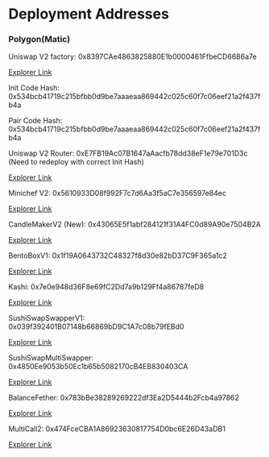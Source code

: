 # Deployment Addresses

### Polygon(Matic)

Uniswap V2 factory: 0x8397CAe4863825880E1b0000461FfbeCD6686a7e

[Explorer Link](https://polygonscan.com/address/0x8397CAe4863825880E1b0000461FfbeCD6686a7e)

Init Code Hash: 0x534bcb41719c215bfbb0d9be7aaaeaa869442c025c60f7c06eef21a2f437fb4a

Pair Code Hash: 0x534bcb41719c215bfbb0d9be7aaaeaa869442c025c60f7c06eef21a2f437fb4a

Uniswap V2 Router: 0xE7FB19Ac07B1647aAacfb78dd38eF1e79e701D3c (Need to redeploy with correct Init Hash)

[Explorer Link](https://polygonscan.com/address/0xe7fb19ac07b1647aaacfb78dd38ef1e79e701d3c#readContract)

Minichef V2: 0x5610933D08f992F7c7d6Aa3f5aC7e356597e84ec

[Explorer Link](https://polygonscan.com/address/0x5610933d08f992f7c7d6aa3f5ac7e356597e84ec#code)

CandleMakerV2 (New): 0x43065E5f1abf284121f31A4FC0d89A90e7504B2A

[Explorer Link](https://polygonscan.com/address/0x43065e5f1abf284121f31a4fc0d89a90e7504b2a#readContract)

BentoBoxV1: 0x1f19A0643732C48327f8d30e82bD37C9F365a1c2

[Explorer Link](https://polygonscan.com/address/0x1f19a0643732c48327f8d30e82bd37c9f365a1c2#code)

Kashi: 0x7e0e948d36F8e69fC2Dd7a9b129Ff4a86787feD8

[Explorer Link](https://polygonscan.com/address/0x7e0e948d36f8e69fc2dd7a9b129ff4a86787fed8#code)

SushiSwapSwapperV1: 0x039f392401B07148b66869bD9C1A7c08b79fEBd0

[Explorer Link](https://polygonscan.com/address/0x039f392401b07148b66869bd9c1a7c08b79febd0#code)

SushiSwapMultiSwapper: 0x4850Ee9053b50Ec1b65b5082170cB4EB830403CA

[Explorer Link](https://polygonscan.com/address/0x4850ee9053b50ec1b65b5082170cb4eb830403ca)

BalanceFether: 0x783bBe38289269222df3Ea2D5444b2Fcb4a97862

[Explorer Link](https://polygonscan.com/address/0x783bbe38289269222df3ea2d5444b2fcb4a97862)

MultiCall2: 0x474FceCBA1A86923630817754D0bc6E26D43aDB1

[Explorer Link](https://polygonscan.com/address/0x474fcecba1a86923630817754d0bc6e26d43adb1)

